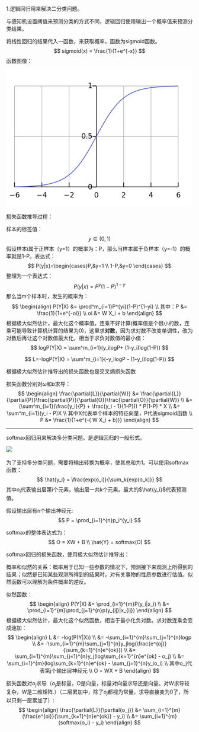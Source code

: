 1.逻辑回归用来解决二分类问题。



与感知机设置阈值来预测分类的方式不同，逻辑回归使用输出一个概率值来预测分类结果。

将线性回归的结果代入一函数，来获取概率，函数为sigmoid函数。
$$
sigmoid(x) = \frac{1}{1+e^{-x}}
$$
函数图像：



![sigmoid](image/sigmoid.png)



损失函数推导过程：

样本的标签值：
$$
y \in(0, 1)
$$
假设样本i属于正样本（y=1）的概率为：P，那么当样本属于负样本（y=-1）的概率就是1-P。表达式：
$$
P(y|x)=\begin{cases}P,&y=1 \\ 1-P,&y=0 \end{cases}
$$
整理为一个表达式：
$$
P(y|x) = P^y(1-P)^{1-y}
$$
那么当m个样本时，发生的概率为：
$$
\begin{align}
P(Y|X) &= \prod^m_{i=1}P^{yi}(1-P)^{1-yi} 
\\ 其中：P &= \frac{1}{1+e^{-oi}}
\\ oi &= W X_i + b
\end{align}
$$
根据极大似然估计，最大化这个概率值。连乘不好计算(概率值是个很小的数，连乘可能导致计算机计算的结果为0)，这里求**对数**，因为求对数不改变单调性，改为对数后再让这个对数值最大化，相当于求负对数值的最小值：
$$
logP(Y|X) = \sum^m_{i=1}(y_ilogP+ (1-y_i)log(1-P))
$$

$$
L=-logP(Y|X) = \sum^m_{i=1}(-y_ilogP - (1-y_i)log(1-P))
$$

根据极大似然估计推导出的损失函数也是交叉熵损失函数

损失函数分别对$\omega$和$b$求导：
$$
\begin{align}
\frac{\partial{L}}{\partial{W}} &= \frac{\partial{L}}{\partial{P}}\frac{\partial{P}}{\partial{O}}\frac{\partial{O}}{\partial{W}}
\\ &= (\sum^m_{i=1}(\frac{y_i}{P} + \frac{y_i - 1}{1-P}))  * P(1-P) * X
\\ &= \sum^m_{i=1}(y_i - P)X
\\ 其中X代表单个样本的特征向量，P代表sigmoid函数
\\ P &= \frac{1}{1+e^{-( W X_i + b)}}
\end{align}
$$




---





softmax回归用来解决多分类问题。是逻辑回归的一般形式。

![](/Users/admin/Documents/MachineLearningTutorial/MLNotes/image/softmaxreg.svg)

为了支持多分类问题，需要将输出转换为概率，使其总和为1。可以使用softmax函数：
$$
\hat{y_i} = \frac{exp(o_i)}{\sum_k{exp(o_k)}}
$$
其中$o_i$代表输出层第i个元素，输出层一共k个元素。最大的$\hat{y_i}$代表预测值。



假设输出层有n个输出神经元:
$$
P = \prod_{i=1}^{n}p_i^{y_i}
$$




softmax的整体表达式为：
$$
O = XW + B \\
\hat{Y} = softmax(O)
$$


softmax回归的损失函数，使用极大似然估计推导出：

概率和似然的关系：概率用于已知一些参数的情况下，预测接下来观测上所得到的结果；似然是已知某些观测所得到的结果时，对有关事物的性质参数进行估值。似然函数可以理解为条件概率的逆反。



似然函数：
$$
\begin{align}
P(Y|X) &= \prod_{i=1}^{m}P(y_i|x_i)
\\ &= \prod_{i=1}^{m}\prod_{j=1}^{n}p(y_{ij}|x_{ij})
\end{align}
$$
根据极大似然估计，最大化这个似然函数，相当于最小化负对数。求对数连乘会变成连加：
$$
\begin{align}
L &= -log(P(Y|X))
\\ &= -\sum_{i=1}^{m}\sum_{j=1}^{n}logp
\\ &= -\sum_{i=1}^{m}\sum_{j=1}^{n}y_jlog(\frac{e^{oj}}{\sum_{k=1}^{n}e^{ok}})
\\ &= \sum_{i=1}^{m}\sum_{j=1}^{n}y_j(log\sum_{k=1}^{n}e^{ok} - o_j)
\\ &= \sum_{i=1}^{m}(log\sum_{k=1}^{n}e^{ok} - \sum_{j=1}^{n}y_io_i)
\\ 其中o_j代表第j个输出层神经元
\\ O = WX + B
\end{align}
$$


损失函数对$o_j$求导（$o_j$是标量，O是向量，标量对向量求导还是向量。对W求导较复杂，W是二维矩阵.）（二层累加中，除了$o_j$都视为常量，求导直接变为0了，所以只剩一层累加了）:
$$
\begin{align}
\frac{\partial{L}}{\partial{o_j}} &= \sum_{i=1}^{m}(\frac{e^{oi}}{\sum_{k=1}^{n}e^{ok}} - y_i)
\\ &= \sum_{i=1}^{m}(softmax(o_i) - y_i)
\end{align}
$$




































